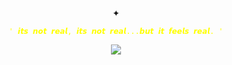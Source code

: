 #

<p align="center">
✦  
</p>


<p align="center">
<code style="color : yellow">' 𝙞𝙩𝙨 𝙣𝙤𝙩 𝙧𝙚𝙖𝙡, 𝙞𝙩𝙨 𝙣𝙤𝙩 𝙧𝙚𝙖𝙡...𝙗𝙪𝙩 𝙞𝙩 𝙛𝙚𝙚𝙡𝙨 𝙧𝙚𝙖𝙡. '</code>
</p>




<p align="center">
<img src="https://github.com/user-attachments/assets/45f411e1-67d0-40a8-ba72-149b652e889f"/> 
</p>

#

</p>

</p>
<!--

**mochitails/mochitails** is a ✨ _special_ ✨ repository because its `README.md` (this file) appears on your GitHub profile.


